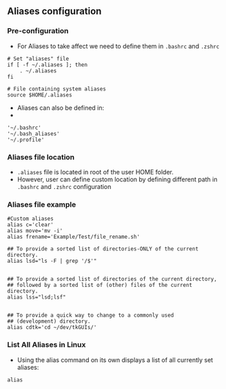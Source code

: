 
## Aliases configuration

### Pre-configuration

- For Aliases to take affect we need to define them in ```.bashrc``` and ```.zshrc```

```
# Set "aliases" file 
if [ -f ~/.aliases ]; then
    . ~/.aliases
fi

# File containing system aliases
source $HOME/.aliases
```

- Aliases can also be defined in:
- 
```
'~/.bashrc'
'~/.bash_aliases'
'~/.profile' 
```

### Aliases file location

- ```.aliases``` file is located in root of the user HOME folder.
- However, user can define custom location by defining different path in ```.bashrc``` and ```.zshrc``` configuration


### Aliases file example

```
#Custom aliases
alias c='clear'
alias move='mv -i'
alias frename='Example/Test/file_rename.sh'

## To provide a sorted list of directories-ONLY of the current directory.
alias lsd="ls -F | grep '/$'"


## To provide a sorted list of directories of the current directory,
## followed by a sorted list of (other) files of the current directory.
alias lss="lsd;lsf"


## To provide a quick way to change to a commonly used
## (development) directory.
alias cdtk='cd ~/dev/tkGUIs/'
```


### List All Aliases in Linux

- Using the alias command on its own displays a list of all currently set aliases:

```
alias
```